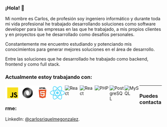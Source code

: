 ### ¡Hola! 👋
Mi nombre es Carlos, de profesión soy ingeniero informático y durante toda mi vida profesional he trabajado desarrollando soluciones como software developer para las empresas en las que he trabajado, a mis propios clientes y en proyectos que he desarrollado como desafíos personales.

Constantemente me encuentro estudiando y potenciando mis conocimientos para generar mejores soluciones en el área de desarrollo.

Entre las soluciones que he desarrollado he trabajado como backend, frontend y como full stack.

### Actualmente estoy trabajando con:
<img alt="JavaScript" src="https://github.com/jvasque/jvasque/blob/main/logos/languages/javascript.svg" align="left" width="48" height="48" title="JavaScript" />
<img alt="JSON" src="https://github.com/jvasque/jvasque/blob/main/logos/others/json.svg" align="left" height="48" width="48" title="JSON" >
<img alt="HTML5" src="https://github.com/jvasque/jvasque/blob/main/logos/others/html.svg" align="left" height="48" width="48" title="HTML5" >
<img title="React" alt="React" src="data:image/svg+xml;base64,PHN2ZyB4bWxucz0iaHR0cDovL3d3dy53My5vcmcvMjAwMC9zdmciIHZpZXdCb3g9Ii0xMS41IC0xMC4yMzE3NCAyMyAyMC40NjM0OCI+CiAgPHRpdGxlPlJlYWN0IExvZ288L3RpdGxlPgogIDxjaXJjbGUgY3g9IjAiIGN5PSIwIiByPSIyLjA1IiBmaWxsPSIjNjFkYWZiIi8+CiAgPGcgc3Ryb2tlPSIjNjFkYWZiIiBzdHJva2Utd2lkdGg9IjEiIGZpbGw9Im5vbmUiPgogICAgPGVsbGlwc2Ugcng9IjExIiByeT0iNC4yIi8+CiAgICA8ZWxsaXBzZSByeD0iMTEiIHJ5PSI0LjIiIHRyYW5zZm9ybT0icm90YXRlKDYwKSIvPgogICAgPGVsbGlwc2Ugcng9IjExIiByeT0iNC4yIiB0cmFuc2Zvcm09InJvdGF0ZSgxMjApIi8+CiAgPC9nPgo8L3N2Zz4K" align="left" height="48" width="48" >
<img title="Redux" alt="React" src="https://camo.githubusercontent.com/f28b5bc7822f1b7bb28a96d8d09e7d79169248fc/687474703a2f2f692e696d6775722e636f6d2f4a65567164514d2e706e67" align="left" height="48" width="48" >
<img title="Node" alt="React" src="https://nodejs.org/static/images/logo.svg" align="left" height="48" width="48" >
<img title="PHP" alt="PHP" src="https://www.php.net/images/logos/php-logo.svg" align="left" height="48" width="48" >
<img title="PostgreSQL" alt="PostgreSQL" src="https://www.postgresql.org/media/img/about/press/elephant.png" align="left" height="48" width="48" >
<img title="MySQL" alt="MySQL" src="https://labs.mysql.com/common/logos/mysql-logo.svg?v2" align="left" height="48" width="48" >

***

### Puedes contactarme:
LinkedIn: [@carlosriquelmegonzalez][1].

[1]: https://www.linkedin.com/in/carlosriquelmegonzalez/        "@carlosriquelmegonzalez"

<!--
**CRiquelme/CRiquelme** is a ✨ _special_ ✨ repository because its `README.md` (this file) appears on your GitHub profile.

Here are some ideas to get you started:

- 🔭 I’m currently working on ...
- 🌱 I’m currently learning ...
- 👯 I’m looking to collaborate on ...
- 🤔 I’m looking for help with ...
- 💬 Ask me about ...
- 📫 How to reach me: ...
- 😄 Pronouns: ...
- ⚡ Fun fact: ...
-->
